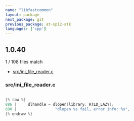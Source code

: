 ```yaml
---
name: "libfastcommon"
layout: package
next_package: git
previous_package: at-spi2-atk
languages: ['cpp']
---
```

## 1.0.40
1 / 108 files match

 - [src/ini_file_reader.c](#srcini_file_readerc)

### src/ini_file_reader.c

```cpp

{% raw %}
886 |     dlhandle = dlopen(library, RTLD_LAZY);
890 |                 "dlopen %s fail, error info: %s",
{% endraw %}

```
